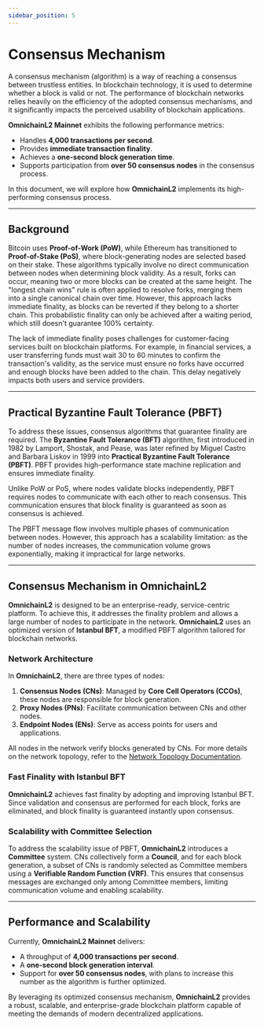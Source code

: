 ```yaml
---
sidebar_position: 5
---
```


# Consensus Mechanism

A consensus mechanism (algorithm) is a way of reaching a consensus between trustless entities. In blockchain technology, it is used to determine whether a block is valid or not. The performance of blockchain networks relies heavily on the efficiency of the adopted consensus mechanisms, and it significantly impacts the perceived usability of blockchain applications.

**OmnichainL2 Mainnet** exhibits the following performance metrics:
- Handles **4,000 transactions per second**.
- Provides **immediate transaction finality**.
- Achieves a **one-second block generation time**.
- Supports participation from **over 50 consensus nodes** in the consensus process.

In this document, we will explore how **OmnichainL2** implements its high-performing consensus process.

---

## Background

Bitcoin uses **Proof-of-Work (PoW)**, while Ethereum has transitioned to **Proof-of-Stake (PoS)**, where block-generating nodes are selected based on their stake. These algorithms typically involve no direct communication between nodes when determining block validity. As a result, forks can occur, meaning two or more blocks can be created at the same height. The "longest chain wins" rule is often applied to resolve forks, merging them into a single canonical chain over time. However, this approach lacks immediate finality, as blocks can be reverted if they belong to a shorter chain. This probabilistic finality can only be achieved after a waiting period, which still doesn't guarantee 100% certainty.

The lack of immediate finality poses challenges for customer-facing services built on blockchain platforms. For example, in financial services, a user transferring funds must wait 30 to 60 minutes to confirm the transaction's validity, as the service must ensure no forks have occurred and enough blocks have been added to the chain. This delay negatively impacts both users and service providers.

---

## Practical Byzantine Fault Tolerance (PBFT)

To address these issues, consensus algorithms that guarantee finality are required. The **Byzantine Fault Tolerance (BFT)** algorithm, first introduced in 1982 by Lamport, Shostak, and Pease, was later refined by Miguel Castro and Barbara Liskov in 1999 into **Practical Byzantine Fault Tolerance (PBFT)**. PBFT provides high-performance state machine replication and ensures immediate finality.

Unlike PoW or PoS, where nodes validate blocks independently, PBFT requires nodes to communicate with each other to reach consensus. This communication ensures that block finality is guaranteed as soon as consensus is achieved.

The PBFT message flow involves multiple phases of communication between nodes. However, this approach has a scalability limitation: as the number of nodes increases, the communication volume grows exponentially, making it impractical for large networks.

---

## Consensus Mechanism in OmnichainL2

**OmnichainL2** is designed to be an enterprise-ready, service-centric platform. To achieve this, it addresses the finality problem and allows a large number of nodes to participate in the network. **OmnichainL2** uses an optimized version of **Istanbul BFT**, a modified PBFT algorithm tailored for blockchain networks.

### Network Architecture
In **OmnichainL2**, there are three types of nodes:
1. **Consensus Nodes (CNs)**: Managed by **Core Cell Operators (CCOs)**, these nodes are responsible for block generation.
2. **Proxy Nodes (PNs)**: Facilitate communication between CNs and other nodes.
3. **Endpoint Nodes (ENs)**: Serve as access points for users and applications.

All nodes in the network verify blocks generated by CNs. For more details on the network topology, refer to the [Network Topology Documentation](#).

### Fast Finality with Istanbul BFT
**OmnichainL2** achieves fast finality by adopting and improving Istanbul BFT. Since validation and consensus are performed for each block, forks are eliminated, and block finality is guaranteed instantly upon consensus.

### Scalability with Committee Selection
To address the scalability issue of PBFT, **OmnichainL2** introduces a **Committee** system. CNs collectively form a **Council**, and for each block generation, a subset of CNs is randomly selected as Committee members using a **Verifiable Random Function (VRF)**. This ensures that consensus messages are exchanged only among Committee members, limiting communication volume and enabling scalability.

---

## Performance and Scalability

Currently, **OmnichainL2 Mainnet** delivers:
- A throughput of **4,000 transactions per second**.
- A **one-second block generation interval**.
- Support for **over 50 consensus nodes**, with plans to increase this number as the algorithm is further optimized.

By leveraging its optimized consensus mechanism, **OmnichainL2** provides a robust, scalable, and enterprise-grade blockchain platform capable of meeting the demands of modern decentralized applications.